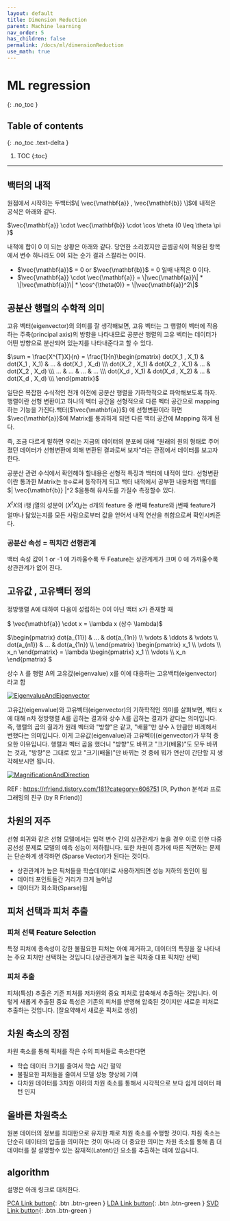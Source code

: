 ```yaml
---
layout: default
title: Dimension Reduction
parent: Machine learning
nav_order: 5
has_children: false
permalink: /docs/ml/dimensionReduction
use_math: true
---
```


# ML regression
{: .no_toc }

## Table of contents
{: .no_toc .text-delta }

1. TOC
{:toc}

---

## 백터의 내적 
원점에서 시작하는 두백터$\[ \vec{\mathbf{a}} , \vec{\mathbf{b}}  \]$에 내적은 공식은  아래와 같다.

$\vec{\mathbf{a}} \cdot \vec{\mathbf{b}} \cdot \cos \theta (0 \leq \theta \pi )$ 

내적에 합이 0 이 되는 상황은 아래와 같다. 당연한 소리겠지만 곱셈공식이 적용된 항목에서 변수 하나라도 0이 되는 순가 결과 스칼라는 0이다. 

* $\vec{\mathbf{a}}$ = 0 or  $\vec{\mathbf{b}}$ = 0 일때 내적은 0 이다. 
* $\vec{\mathbf{a}} \cdot \vec{\mathbf{a}} = \|\vec{\mathbf{a}}\| * \|\vec{\mathbf{a}}\| * \cos^{\theta(0)} = \|\vec{\mathbf{a}}^2\|$ 

<!--
$\| \vec{\mathbf{b}} \|^2 $ (두 백터 간에 내적 OR 한 백터의 제곱)기하학적 의미는 무엇일까?
백터($\vec{\mathbf{a}}$)를 백터($\vec{\mathbf{b}}$)로 정사형시킨 백터로 정사형 한 백터$\vec{\mathbf{Oh}}$를  $\cdot$을 통한 결과를 실수를 반환 하며 실수는 더백터에 거리를 말한다.
그럼 $\frac{\| \vec{\mathbf{a}} \| * \| \vec{\mathbf{b}} \| }{\| \vec{\mathbf{b}} \|^2} $ 는 백터 $\vec{\mathbf{b}}$를 기준으로 얼마나 유사 한지를 알수 있다. 
-->

## 공분산 행렬의 수학적 의미 
고유 벡터(eigenvector)의 의미를 잘 생각해보면, 고유 벡터는 그 행렬이 벡터에 작용하는 주축(principal axis)의 방향을 나타내므로 공분산 행렬의 고유 벡터는 데이터가 어떤 방향으로 분산되어 있는지를 나타내준다고 할 수 있다.

$\sum = \frac{X^{T}X}{n} = \frac{1}{n}\begin{pmatrix} dot(X_1 , X_1) & dot(X_1 , X_1) & ... & dot(X_1 , X_d) \\\ dot(X_2 , X_1) & dot(X_2 , X_1) & ... & dot(X_2 , X_d) \\\ ... & ... & ... & ... \\\ dot(X_d , X_1) & dot(X_d , X_2) & ... & dot(X_d , X_d) \\\ \end{pmatrix}$  

일단은 복잡한 수식적인 전개 이전에 공분산 행렬을 기하학적으로 파악해보도록 하자. 행렬이란 선형 변환이고 하나의 벡터 공간을 선형적으로 다른 벡터 공간으로 mapping 하는 기능을 가진다.백터($\vec{\mathbf{a}}$) 에 선형변환이라 하면 $\vec{\mathbf{a}}$에 Matrix를 통과하게 되면 다른 백터 공간에 Mapping 하게 된다. 

즉, 조금 다르게 말하면 우리는 지금의 데이터의 분포에 대해 “원래의 원의 형태로 주어졌던 데이터가 선형변환에 의해 변환된 결과로써 보자”라는 관점에서 데이터를 보고자 한다.

공분산 관련 수식에서 확인해야 할내용은 선형적 특징과 백터에 내적이 있다. 
선형변환이란 통과한 Matrix는 ``함수``로써 동작하게 되고 백터 내적에서 공부한 내용처럼 백터를 $\| \vec{\mathbf{b}} \|^2 $을통해 유사도를 가질수 측정할수 있다. 

$X^{t}X$의 i행 j열의 성분이 $(X^{t}X)_ij$는 d개의 feature 중 i번째 feature와 j번째 feature가 얼마나 닮았는지를 모든 사람으로부터 값을 얻어서 내적 연산을 취함으로써 확인시켜준다. 

### 공분산 속성 = 픽치간 선형관계 
백터 속성 값이 1 or -1 에 가까울수록 두 Feature는 상관계계가 크며 0 에 가까울수록 상관관계가 없어 진다. 



## 고유값 , 고유백터 정의 
정방행렬 A에 대하여 다음이 성립하는 0이 아닌 백터 x가 존재할 때 

$ \vec{\mathbf{a}} \cdot x = \lambda x (상수 \lambda)$

$\begin{pmatrix} dot(a_{11}) & ... & dot(a_{1n}) \\\ \vdots & \ddots & \vdots \\\ dot(a_{n1}) & ... & dot(a_{1n}) \\\ \end{pmatrix} \begin{pmatrix} x_1 \\\ \vdots \\\ x_n \end{pmatrix}  = \lambda \begin{pmatrix} x_1 \\\ \vdots \\\ x_n  \end{pmatrix} $

상수 $\lambda$ 를 행렬 A의 고유값(eigenvalue) x를 이에 대응하는 고유백터(eigenvector) 라고 함

[![EigenvalueAndEigenvector](https://t1.daumcdn.net/cfile/tistory/2753B53C5708DC5021)](https://t1.daumcdn.net)

고유값(eigenvalue)와 고유벡터(eigenvector)의 기하학적인 의미를 살펴보면, 벡터 x에 대해 n차 정방행렬 A를 곱하는 결과와 상수 λ를 곱하는 결과가 같다는 의미입니다. 즉, 행렬의 곱의 결과가 원래 벡터와 "방향"은 같고, "배율"만 상수 λ 만큼만 비례해서 변했다는 의미입니다.  이게 고유값(eigenvalue)과 고유벡터(eigenvector)가 무척 중요한 이유입니다.  행렬과 벡터 곱을 했더니 "방향"도 바뀌고 "크기(배율)"도 모두 바뀌는 것과, "방향"은 그대로 있고 "크기(배율)"만 바뀌는 것 중에 뭐가 연산이 간단할 지 생각해보시면 됩니다.  

[![MagnificationAndDirection](https://t1.daumcdn.net/cfile/tistory/2666DF4B5708FD4318)](https://t1.daumcdn.net)

REF : https://rfriend.tistory.com/181?category=606751 [R, Python 분석과 프로그래밍의 친구 (by R Friend)]

## 차원의 저주 
선형 회귀와 같은 선형 모델에서는 입력 변수 간의 상관관계가 높을 경우 이로 인한 다중 공선성 문제로 모델의 예측 성능이 저하됩니다. 또한 차원이 증가에 따른 직면하는 문제는 단순하게 생각하면 (Sparse Vector)가 된다는 것이다. 

* 상관관계가 높은 픽처들을 학습데이터로 사용하게되면 성능 저하의 원인이 됨
* 데이터 포인트들간 거리가 크게 늘어남 
* 데이터가 회소화(Sparse)됨 

## 피처 선택과 피처 추출 

### 피처 선택 Feature Selection 
특정 피처에 종속성이 강한 불필요한 피처는 아예 제거하고, 데이터의 특징을 잘 나타내는 주요 피처만 선택하는 것입니다.[상관관계가 높은 픽처중 대표 픽처만 선택]

### 피처 추출 
피처(특성) 추출은 기존 피처를 저차원의 중요 피처로 압축해서 추출하는 것입니다. 이렇게 새롭게 추출된 중요 특성은 기존의 피처를 반영해 압축된 것이지만 새로운 피처로 추출하는 것입니다. [잘요약해서 새로운 픽처로 생성]

## 차원 축소의 장점 
차원 축소를 통해 픽처를 작은 수의 피처들로 축소한다면 

* 학습 데이터 크기를 줄여서 학습 시간 절약 
* 불필요한 피처들을 줄여서 모델 성능 향상에 기여 
* 다차원 데이터를 3차원 이하의 차원 축소를 통해서 시각적으로 보다 쉽게 데이터 패턴 인지 

## 올바른 차원축소 
원본 데이터의 정보를 최대한으로 유지한 채로 차원 축소를 수행할 것이다. 차춴 축소는 단순히 데이터의 압출을 의미하는 것이 아니라 더 중요한 의미는 차원 축소를 통해 좀 더 데이터를 잘 설명할수 있는 잠재적(Latent)인 요소를 추출하는 데에 있습니다. 

## algorithm 
설명은 아래 링크로 대처한다.

[PCA Link button](https://roytravel.tistory.com/64){: .btn .btn-green }
[LDA Link button](https://ratsgo.github.io/machine%20learning/2017/03/21/LDA/){: .btn .btn-green }
[SVD Link button](https://ratsgo.github.io/from%20frequency%20to%20semantics/2017/04/06/pcasvdlsa/){: .btn .btn-green }